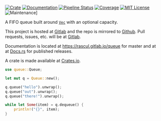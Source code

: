 [![Crate](https://img.shields.io/crates/v/queue.svg)](https://crates.io/crates/queue)
[![Documentation](https://docs.rs/queue/badge.svg)](https://docs.rs/queue)
[![Pipeline Status](https://gitlab.com/rascul/queue/badges/master/pipeline.svg)](https://gitlab.com/rascul/queue/pipelines)
[![Coverage](https://gitlab.com/rascul/queue/badges/master/coverage.svg?job=cov)](https://rascul.gitlab.io/queue/cov/index.html)
[![MIT License](https://img.shields.io/badge/license-MIT-blue.svg)](https://gitlab.com/rascul/queue/blob/master/LICENSE)
![Maintenance](https://img.shields.io/badge/maintenance-passively--maintained-yellowgreen.svg)]

A FIFO queue built around [`Vec`](https://doc.rust-lang.org/std/vec/struct.Vec.html)
with an optional capacity.

This project is hosted at [Gitlab](https://gitlab.com/rascul/queue) and the
repo is mirrored to [Github](https://github.com/rascul/queue). Pull requests,
issues, etc. will be at [Gitlab](https://gitlab.com/rascul/queue).

Documentation is located at <https://rascul.gitlab.io/queue> for master
and at at [Docs.rs](https://docs.rs/queue) for published releases.

A crate is made available at [Crates.io](https://crates.io/crates/queue).

```rust
use queue::Queue;

let mut q = Queue::new();

q.queue("hello").unwrap();
q.queue("out").unwrap();
q.queue("there!").unwrap();

while let Some(item) = q.dequeue() {
	println!("{}", item);
}
```
